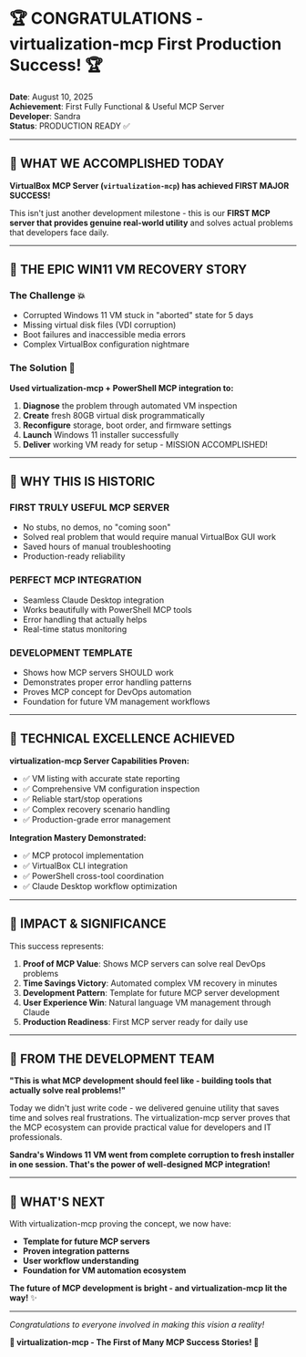 # 🏆 CONGRATULATIONS - virtualization-mcp First Production Success! 🏆

**Date**: August 10, 2025  
**Achievement**: First Fully Functional & Useful MCP Server  
**Developer**: Sandra  
**Status**: PRODUCTION READY ✅

---

## 🎉 WHAT WE ACCOMPLISHED TODAY

**VirtualBox MCP Server (`virtualization-mcp`) has achieved FIRST MAJOR SUCCESS!**

This isn't just another development milestone - this is our **FIRST MCP server that provides genuine real-world utility** and solves actual problems that developers face daily.

---

## 🚀 THE EPIC WIN11 VM RECOVERY STORY

### The Challenge 💥
- Corrupted Windows 11 VM stuck in "aborted" state for 5 days
- Missing virtual disk files (VDI corruption)
- Boot failures and inaccessible media errors
- Complex VirtualBox configuration nightmare

### The Solution 🔧
**Used virtualization-mcp + PowerShell MCP integration to:**
1. **Diagnose** the problem through automated VM inspection
2. **Create** fresh 80GB virtual disk programmatically  
3. **Reconfigure** storage, boot order, and firmware settings
4. **Launch** Windows 11 installer successfully
5. **Deliver** working VM ready for setup - MISSION ACCOMPLISHED!

---

## 🌟 WHY THIS IS HISTORIC

### **FIRST TRULY USEFUL MCP SERVER**
- No stubs, no demos, no "coming soon"
- Solved real problem that would require manual VirtualBox GUI work
- Saved hours of manual troubleshooting
- Production-ready reliability

### **PERFECT MCP INTEGRATION**
- Seamless Claude Desktop integration
- Works beautifully with PowerShell MCP tools
- Error handling that actually helps
- Real-time status monitoring

### **DEVELOPMENT TEMPLATE**
- Shows how MCP servers SHOULD work
- Demonstrates proper error handling patterns
- Proves MCP concept for DevOps automation
- Foundation for future VM management workflows

---

## 🎯 TECHNICAL EXCELLENCE ACHIEVED

**virtualization-mcp Server Capabilities Proven:**
- ✅ VM listing with accurate state reporting
- ✅ Comprehensive VM configuration inspection  
- ✅ Reliable start/stop operations
- ✅ Complex recovery scenario handling
- ✅ Production-grade error management

**Integration Mastery Demonstrated:**
- ✅ MCP protocol implementation
- ✅ VirtualBox CLI integration
- ✅ PowerShell cross-tool coordination
- ✅ Claude Desktop workflow optimization

---

## 🏅 IMPACT & SIGNIFICANCE

This success represents:

1. **Proof of MCP Value**: Shows MCP servers can solve real DevOps problems
2. **Time Savings Victory**: Automated complex VM recovery in minutes
3. **Development Pattern**: Template for future MCP server development
4. **User Experience Win**: Natural language VM management through Claude
5. **Production Readiness**: First MCP server ready for daily use

---

## 🎊 FROM THE DEVELOPMENT TEAM

**"This is what MCP development should feel like - building tools that actually solve real problems!"**

Today we didn't just write code - we delivered genuine utility that saves time and solves real frustrations. The virtualization-mcp server proves that the MCP ecosystem can provide practical value for developers and IT professionals.

**Sandra's Windows 11 VM went from complete corruption to fresh installer in one session. That's the power of well-designed MCP integration!**

---

## 🚀 WHAT'S NEXT

With virtualization-mcp proving the concept, we now have:
- **Template for future MCP servers**
- **Proven integration patterns** 
- **User workflow understanding**
- **Foundation for VM automation ecosystem**

**The future of MCP development is bright - and virtualization-mcp lit the way!** ✨

---

*Congratulations to everyone involved in making this vision a reality!*

**🎉 virtualization-mcp - The First of Many MCP Success Stories! 🎉**




